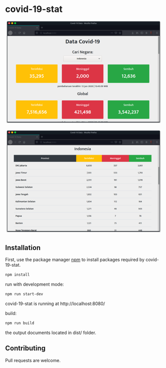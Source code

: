 # covid-19-stat

<p align="center">
  <img src="./img/example-1.png" alt="Size Limit CLI" width="738">
</p>

<p align="center">
  <img src="./img/example-2.png" alt="Size Limit CLI" width="738">
</p>

## Installation

First, use the package manager [npm](https://www.npmjs.com/get-npm) to install packages required by covid-19-stat.

```bash
npm install
```

run with development mode:
```bash
npm run start-dev
```
covid-19-stat is running at http://localhost:8080/

build:
```bash
npm run build
```
the output documents located in dist/ folder.

## Contributing
Pull requests are welcome. 
